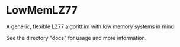 # LowMemLZ77
 A generic, flexible LZ77 algorithim with low memory systems in mind

See the directory "docs" for usage and more information.